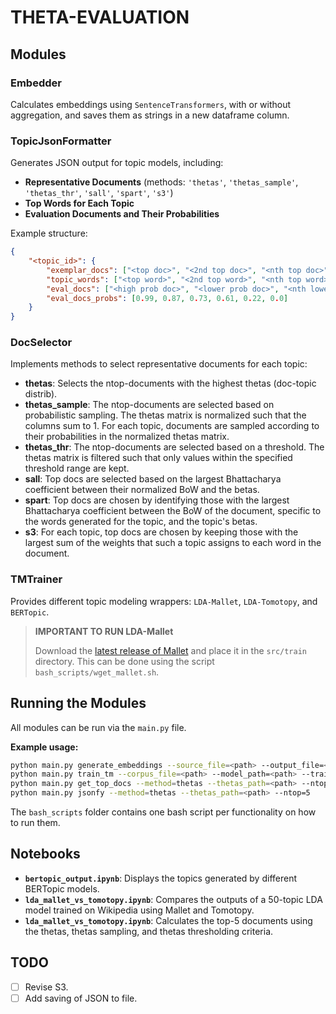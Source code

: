 # THETA-EVALUATION

## Modules

### Embedder

Calculates embeddings using `SentenceTransformers`, with or without aggregation, and saves them as strings in a new dataframe column.

### TopicJsonFormatter

Generates JSON output for topic models, including:

- **Representative Documents** (methods: `'thetas'`, `'thetas_sample'`, `'thetas_thr'`, `'sall'`, `'spart'`, `'s3'`)
- **Top Words for Each Topic**
- **Evaluation Documents and Their Probabilities**

Example structure:

```json
{
    "<topic_id>": {
        "exemplar_docs": ["<top doc>", "<2nd top doc>", "<nth top doc>"],
        "topic_words": ["<top word>", "<2nd top word>", "<nth top word>"],
        "eval_docs": ["<high prob doc>", "<lower prob doc>", "<nth lower prob doc>"],
        "eval_docs_probs": [0.99, 0.87, 0.73, 0.61, 0.22, 0.0]
    }
}
```

### DocSelector

Implements methods to select representative documents for each topic:

- **thetas**: Selects the ntop-documents with the highest thetas (doc-topic distrib).
- **thetas_sample**: The ntop-documents are selected based on probabilistic sampling. The thetas matrix is normalized such that the columns sum to 1. For each topic, documents are sampled according to their probabilities in the normalized thetas matrix.
- **thetas_thr**: The ntop-documents are selected based on a threshold. The thetas matrix is filtered such that only values within the specified threshold range are kept.
- **sall**: Top docs are selected based on the largest Bhattacharya coefficient between their normalized BoW and the betas.
- **spart**: Top docs are chosen by identifying those with the largest Bhattacharya coefficient between the BoW of the document, specific to the words generated for the topic, and the topic's betas.
- **s3**: For each topic, top docs are chosen by keeping those with the largest sum of the weights that such a topic assigns to each word in the document.

### TMTrainer

Provides different topic modeling wrappers: ``LDA-Mallet``, ``LDA-Tomotopy``, and ``BERTopic``.

> **IMPORTANT TO RUN LDA-Mallet**
>
> Download the [latest release of Mallet](https://github.com/mimno/Mallet/releases) and place it in the `src/train` directory. This can be done using the script `bash_scripts/wget_mallet.sh`.

## Running the Modules

All modules can be run via the `main.py` file.

**Example usage:**

```bash
python main.py generate_embeddings --source_file=<path> --output_file=<path> --batch_size=128
python main.py train_tm --corpus_file=<path> --model_path=<path> --trainer_type=MalletLda --num_topics=50
python main.py get_top_docs --method=thetas --thetas_path=<path> --ntop=5
python main.py jsonfy --method=thetas --thetas_path=<path> --ntop=5
```

The ``bash_scripts`` folder contains one bash script per functionality on how to run them.

## Notebooks

- **`bertopic_output.ipynb`**: Displays the topics generated by different BERTopic models.
- **`lda_mallet_vs_tomotopy.ipynb`**: Compares the outputs of a 50-topic LDA model trained on Wikipedia using Mallet and Tomotopy.
- **`lda_mallet_vs_tomotopy.ipynb`**: Calculates the top-5 documents using the thetas, thetas sampling, and thetas thresholding criteria.

## TODO

- [ ] Revise S3.
- [ ] Add saving of JSON to file.